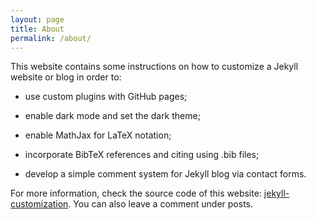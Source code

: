 ```yaml
---
layout: page
title: About
permalink: /about/
---
```


This website contains some instructions on how to customize a Jekyll website or blog in order to:

- use custom plugins with GitHub pages;

- enable dark mode and set the dark theme;

- enable MathJax for LaTeX notation;

- incorporate BibTeX references and citing using .bib files;

- develop a simple comment system for Jekyll blog via contact forms.

For more information, check the source code of this website: [jekyll-customization](https://github.com/mrkllvc/jekyll-customization). You can also leave a comment under posts.
